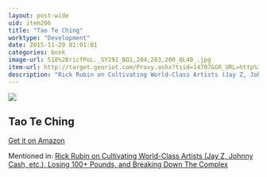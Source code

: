 ```yaml
---
layout: post-wide
uid: item206
title: "Tao Te Ching"
worktype: "Development"
date: 2015-11-20 01:01:01
categories: book
image-url: 518%2BricfPoL._SY291_BO1,204,203,200_QL40_.jpg
item-url: http://target.georiot.com/Proxy.ashx?tsid=14707&GR_URL=http%3A%2F%2Fwww.amazon.com%2FTao-Te-Ching-Laozi%2Fdp%2F0060812451%2F
description: "Rick Rubin on Cultivating World-Class Artists (Jay Z, Johnny Cash, etc.), Losing 100+ Pounds, and Breaking Down The Complex"
---
```

<a href="http://target.georiot.com/Proxy.ashx?tsid=14707&GR_URL=http%3A%2F%2Fwww.amazon.com%2FTao-Te-Ching-Laozi%2Fdp%2F0060812451%2F" target="blank"><img src="../../../../img/thumbs/518%2BricfPoL._SY291_BO1,204,203,200_QL40_.jpg" class="prod-img"></a>
<h2>Tao Te Ching</h2>
<p><a href="http://target.georiot.com/Proxy.ashx?tsid=14707&GR_URL=http%3A%2F%2Fwww.amazon.com%2FTao-Te-Ching-Laozi%2Fdp%2F0060812451%2F" target="blank">Get it on Amazon</a><p>
<p>Mentioned in: <a href="http://fourhourworkweek.com/2015/05/15/rick-rubin/" target="blank">Rick Rubin on Cultivating World-Class Artists (Jay Z, Johnny Cash, etc.), Losing 100+ Pounds, and Breaking Down The Complex</a></p>
